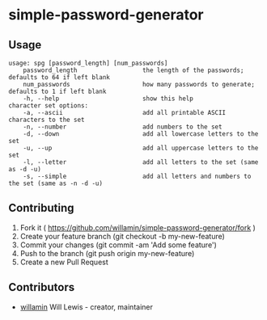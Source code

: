 # simple-password-generator

## Usage

```
usage: spg [password_length] [num_passwords]
    password_length                  the length of the passwords; defaults to 64 if left blank
    num_passwords                    how many passwords to generate; defaults to 1 if left blank
    -h, --help                       show this help
character set options:
    -a, --ascii                      add all printable ASCII characters to the set
    -n, --number                     add numbers to the set
    -d, --down                       add all lowercase letters to the set
    -u, --up                         add all uppercase letters to the set
    -l, --letter                     add all letters to the set (same as -d -u)
    -s, --simple                     add all letters and numbers to the set (same as -n -d -u)
```

## Contributing

1. Fork it ( https://github.com/willamin/simple-password-generator/fork )
2. Create your feature branch (git checkout -b my-new-feature)
3. Commit your changes (git commit -am 'Add some feature')
4. Push to the branch (git push origin my-new-feature)
5. Create a new Pull Request

## Contributors

- [willamin](https://github.com/willamin) Will Lewis - creator, maintainer
